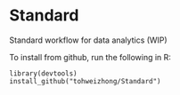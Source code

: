# Standard

Standard workflow for data analytics (WIP)

To install from github, run the following in R:
```
library(devtools)
install_github("tohweizhong/Standard")
```
